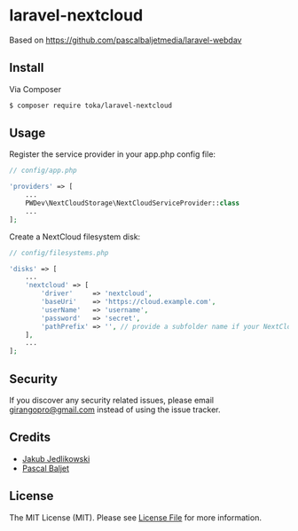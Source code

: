 # laravel-nextcloud

Based on https://github.com/pascalbaljetmedia/laravel-webdav

## Install

Via Composer

```bash
$ composer require toka/laravel-nextcloud
```

## Usage

Register the service provider in your app.php config file:

```php
// config/app.php

'providers' => [
    ...
    PWDev\NextCloudStorage\NextCloudServiceProvider::class
    ...
];
```

Create a NextCloud filesystem disk:

```php
// config/filesystems.php

'disks' => [
	...
	'nextcloud' => [
	    'driver'     => 'nextcloud',
	    'baseUri'    => 'https://cloud.example.com',
	    'userName'   => 'username',
	    'password'   => 'secret',
	    'pathPrefix' => '', // provide a subfolder name if your NextCloud instance isn't running directly on a domain, e.g. https://example.com/drive
	],
	...
];
```

## Security

If you discover any security related issues, please email girangopro@gmail.com instead of using the issue tracker.

## Credits

-   [Jakub Jedlikowski][link-author]
-   [Pascal Baljet][link-author-2]

## License

The MIT License (MIT). Please see [License File](LICENSE.md) for more information.

[link-author]: https://github.com/toka
[link-author-2]: https://github.com/pascalbaljet
